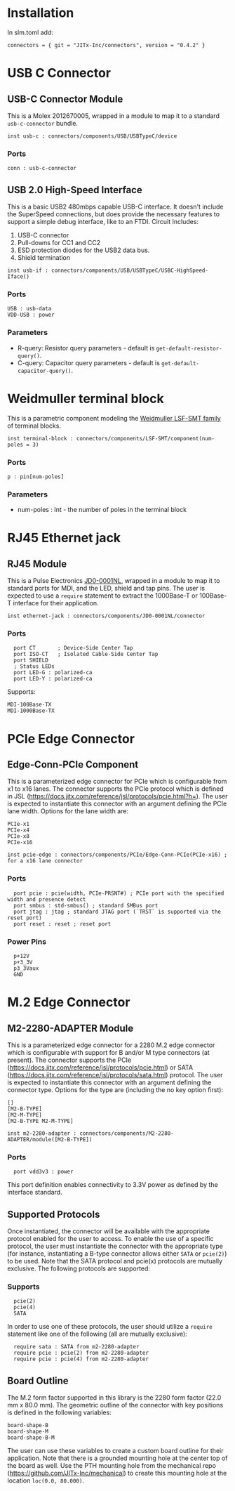 # Installation

In slm.toml add:
```
connectors = { git = "JITx-Inc/connectors", version = "0.4.2" }
```

# USB C Connector
## USB-C Connector Module
This is a Molex 2012670005, wrapped in a module to map it to a standard `usb-c-connector` bundle.
```
inst usb-c : connectors/components/USB/USBTypeC/device
```
### Ports
```
conn : usb-c-connector
```
## USB 2.0 High-Speed Interface
This is a basic USB2 480mbps capable USB-C interface. It doesn't include the SuperSpeed connections, but does provide the necessary features to support a simple debug interface, like to an FTDI.
Circuit Includes:
1.  USB-C connector
2.  Pull-downs for CC1 and CC2
3.  ESD protection diodes for the USB2 data bus.
4.  Shield termination
```
inst usb-if : connectors/components/USB/USBTypeC/USBC-HighSpeed-Iface()
```
### Ports
```
USB : usb-data
VDD-USB : power
```
### Parameters
- R-query: Resistor query parameters - default is `get-default-resistor-query()`.
- C-query:  Capacitor query parameters - default is `get-default-capacitor-query()`.

# Weidmuller terminal block
This is a parametric component modeling the [Weidmuller LSF-SMT family](https://catalog.weidmueller.com/procat/Group.jsp;jsessionid=2D3E17129178EB5048158C0C39D6D6A1?groupId=(%22group21472460020482%22)&page=Group) of terminal blocks.
```
inst terminal-block : connectors/components/LSF-SMT/component(num-poles = 3)
```
### Ports
```
p : pin[num-poles]
```
### Parameters
- num-poles : Int - the number of poles in the terminal block

# RJ45 Ethernet jack
## RJ45 Module
This is a Pulse Electronics [JD0-0001NL](https://productfinder.pulseelectronics.com/api/open/part-attachments/datasheet/JD0-0001NL), wrapped in a module to map it to standard ports for MDI, and the LED, shield and tap pins. The user is expected to use a `require` statement to extract the 1000Base-T or 100Base-T interface for their application.
```
inst ethernet-jack : connectors/components/JD0-0001NL/connector
```
### Ports
```
  port CT       ; Device-Side Center Tap
  port ISO-CT   ; Isolated Cable-Side Center Tap
  port SHIELD
  ; Status LEDs
  port LED-G : polarized-ca
  port LED-Y : polarized-ca
```
Supports:
```
MDI-100Base-TX
MDI-1000Base-TX
```

# PCIe Edge Connector
## Edge-Conn-PCIe Component
This is a parameterized edge connector for PCIe which is configurable from x1 to x16 lanes. The connector supports the PCIe protocol which is defined in JSL (https://docs.jitx.com/reference/jsl/protocols/pcie.html?h=). The user is expected to instantiate this connector with an argument defining the PCIe lane width. Options for the lane width are:
```
PCIe-x1
PCIe-x4
PCIe-x8
PCIe-x16
```
```
inst pcie-edge : connectors/components/PCIe/Edge-Conn-PCIe(PCIe-x16) ; for a x16 lane connector
```
### Ports
```
  port pcie : pcie(width, PCIe-PRSNT#) ; PCIe port with the specified width and presence detect
  port smbus : std-smbus() ; standard SMBus port
  port jtag : jtag ; standard JTAG port (`TRST` is supported via the reset port)
  port reset : reset ; reset port
```

### Power Pins
```
  p+12V
  p+3_3V
  p3_3Vaux
  GND
```

# M.2 Edge Connector
## M2-2280-ADAPTER Module
This is a parameterized edge connector for a 2280 M.2 edge connector which is configurable with support for B and/or M type connectors (at present). The connector supports the PCIe (https://docs.jitx.com/reference/jsl/protocols/pcie.html) or SATA (https://docs.jitx.com/reference/jsl/protocols/sata.html) protocol. The user is expected to instantiate this connector with an argument defining the connector type. Options for the type are (including the no key option first):
```
[]
[M2-B-TYPE]
[M2-M-TYPE]
[M2-B-TYPE M2-M-TYPE]
```
```
inst m2-2280-adapter : connectors/components/M2-2280-ADAPTER/module([M2-B-TYPE])
```
### Ports
```
  port vdd3v3 : power
```
This port definition enables connectivity to 3.3V power as defined by the interface standard.
## Supported Protocols
Once instantiated, the connector will be available with the appropriate protocol enabled for the user to access.
To enable the use of a specific protocol, the user must instantiate the connector with the appropriate type (for instance, instantiating a B-type connector allows either `SATA` or `pcie(2)`) to be used. Note that the SATA protocol and pcie(x) protocols are mutually exclusive. The following protocols are supported:
### Supports
```
  pcie(2)
  pcie(4)
  SATA
```
In order to use one of these protocols, the user should utilize a `require` statement like one of the following (all are mutually exclusive):
```
  require sata : SATA from m2-2280-adapter
  require pcie : pcie(2) from m2-2280-adapter
  require pcie : pcie(4) from m2-2280-adapter
```
## Board Outline
The M.2 form factor supported in this library is the 2280 form factor (22.0 mm x 80.0 mm). The geometric outline of the connector with key positions is defined in the following variables:
```
board-shape-B
board-shape-M
board-shape-B-M
```
The user can use these variables to create a custom board outline for their application. Note that there is a grounded mounting hole at the center top of the board as well. Use the PTH mounting hole from the mechanical repo (https://github.com/JITx-Inc/mechanical) to create this mounting hole at the location `loc(0.0, 80.000)`.



